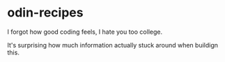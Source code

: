 # odin-recipes

I forgot how good coding feels, I hate you too college.

It's surprising how much information actually stuck around when buildign this.